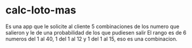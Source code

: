 # calc-loto-mas
Es una app que le solicite al cliente 5 combinaciones de los numero que salieron y le de una probabilidad de los que pudiesen salir  El rango es de 6 numeros del 1 al 40, 1 del 1 al 12 y 1 del 1 al 15, eso es una combinacion.
